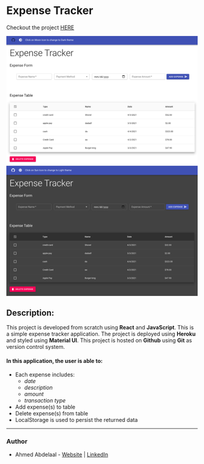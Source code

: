 # Expense Tracker

Checkout the project [HERE](https://polar-sands-39515.herokuapp.com/)

![expense-tracker-image](./src/images/light.png)
![expense-tracker-image](./src/images/dark.png)

<!-- <br />
![javascript](./src/images/javaScript_Icon.png)
![html5_logo](./src/images/html5_icon.png)
![css3_logo](./src/images/css3_icon.png)
![react_logo](./src/images/react_icon.png)
![heroku_logo](./src/images/heroku_icon.png)
![git_logo](./src/images/git_icon.png)
![github_logo](./src/images/github_icon.png) -->

<!-- --- -->

## Description:

This project is developed from scratch using **React** and **JavaScript**. This is a simple expense tracker application. The project is deployed using **Heroku** and styled using **Material UI**. This project is hosted on **Github** using **Git** as version control system.

#### In this application, the user is able to:

- Each expense includes:
  - _date_
  - _description_
  - _amount_
  - _transaction type_
- Add expense(s) to table
- Delete expense(s) from table
- LocalStorage is used to persist the returned data

---

### Author

- Ahmed Abdelaal - [Website](https://aa-dev.io/) | [LinkedIn](https://www.linkedin.com/in/aa-dev/)
